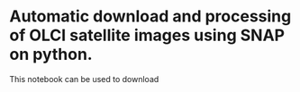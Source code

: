 # Automatic download and processing of OLCI satellite images using SNAP on python.

This notebook can be used to download 
